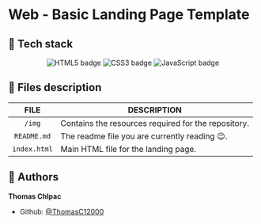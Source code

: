 # Web - Basic Landing Page Template

## 🔨 <span id="tech-stack">Tech stack</span>

<p>
<center>
    <img src="https://img.shields.io/badge/HTML5-e34f26?logo=html5&logoColor=white&style=for-the-badge" alt="HTML5 badge">
    <img src="https://img.shields.io/badge/CSS3-1572b6?logo=css3&logoColor=white&style=for-the-badge" alt="CSS3 badge">
    <img src="https://img.shields.io/badge/JAVASCRIPT-f7df1e?logo=javascript&logoColor=black&style=for-the-badge" alt="JavaScript badge">
    </center>
<p>

## 📂 <span id="files-description">Files description</span>

| **FILE**      | **DESCRIPTION**                                               |
| :-----------: | ------------------------------------------------------------- |
| `/img`   | Contains the resources required for the repository.           |
| `README.md`   | The readme file you are currently reading 😉.                 |
| `index.html`  | Main HTML file for the landing page.                          |

## 👷 <span id="authors">Authors</span>

**Thomas Chlpac**
- Github: [@ThomasC12000](https://github.com/ThomasC12000)
